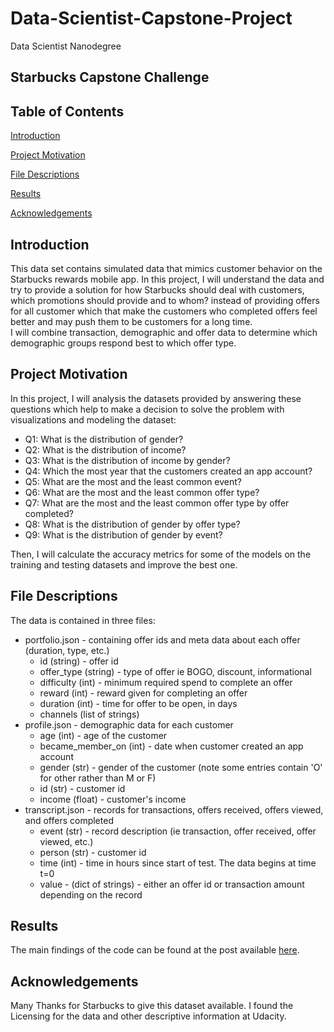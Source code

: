 # Data-Scientist-Capstone-Project
Data Scientist Nanodegree
## Starbucks Capstone Challenge


## Table of Contents

[Introduction](#installation)

[Project Motivation](#project-motivation)

[File Descriptions](#file-descriptions)

[Results](#results)

[Acknowledgements](#acknowledgements)

## Introduction
This data set contains simulated data that mimics customer behavior on the Starbucks rewards mobile app. In this project, I will understand the data and try to provide a solution for how Starbucks should deal with customers, which promotions should provide and to whom? instead of providing offers for all customer which that make the customers who completed offers feel better and may push them to be customers for a long time.<br>
I will combine transaction, demographic and offer data to determine which demographic groups respond best to which offer type.<br>

## Project Motivation
In this project, I will analysis the datasets provided by answering these questions  which help to make a decision to solve the problem with visualizations and modeling the dataset:<br>
* Q1: What is the distribution of gender?<br>
* Q2: What is the distribution of income?<br>
* Q3: What is the distribution of income by gender?<br>
* Q4: Which the most year that the customers created an app account?<br>
* Q5: What are the most and the least common event?<br>
* Q6: What are the most and the least common offer type?<br>
* Q7: What are the most and the least common offer type by offer completed?<br>
* Q8: What is the distribution of gender by offer type?<br>
* Q9: What is the distribution of gender by event?<br>

Then, I will calculate the accuracy metrics for some of the models on the training and testing datasets and improve the best one.<br>

## File Descriptions
The data is contained in three files:<br>

* portfolio.json - containing offer ids and meta data about each offer (duration, type, etc.)<br>
  * id (string) - offer id <br>
  * offer_type (string) - type of offer ie BOGO, discount, informational<br>
  * difficulty (int) - minimum required spend to complete an offer<br>
  * reward (int) - reward given for completing an offer<br>
  * duration (int) - time for offer to be open, in days<br>
  * channels (list of strings)<br>
* profile.json - demographic data for each customer<br>
  * age (int) - age of the customer<br>
  * became_member_on (int) - date when customer created an app account<br>
  * gender (str) - gender of the customer (note some entries contain 'O' for other rather than M or F)<br>
  * id (str) - customer id<br>
  * income (float) - customer's income<br>
* transcript.json - records for transactions, offers received, offers viewed, and offers completed<br>
  * event (str) - record description (ie transaction, offer received, offer viewed, etc.)<br>
  * person (str) - customer id<br>
  * time (int) - time in hours since start of test. The data begins at time t=0<br>
  * value - (dict of strings) - either an offer id or transaction amount depending on the record<br>
  
## Results

The main findings of the code can be found at the post available [here]().

## Acknowledgements

Many Thanks for Starbucks to give this dataset available. I found the Licensing for the data and other descriptive information at Udacity. 

